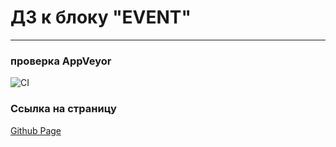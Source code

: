# ДЗ к блоку "EVENT"
---
### **проверка AppVeyor**

![CI](https://ci.appveyor.com/api/projects/status/32jckt0lukyp2q4d?svg=true)
### **Ссылка на страницу**
[Github Page](https://AnutaSt.github.io/ahj_EVENTS/)